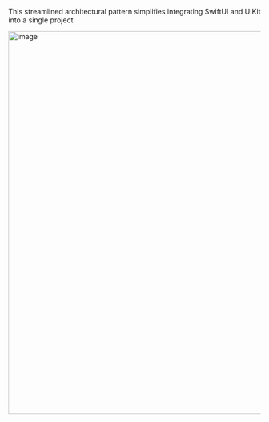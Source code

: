 This streamlined architectural pattern simplifies integrating SwiftUI and UIKit into a single project

<img width="765" alt="image" src="https://github.com/user-attachments/assets/b599fa55-3a93-4792-ad97-1f82575ee0d0">


